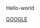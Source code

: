 <html>
<body>
 Hello-world

<script>
document.getElementById("demo").innerHTML = Date();
</script>

<a href="www.google.com">GOOGLE</a>
<p id="demo"></p>
</body>
</html>

